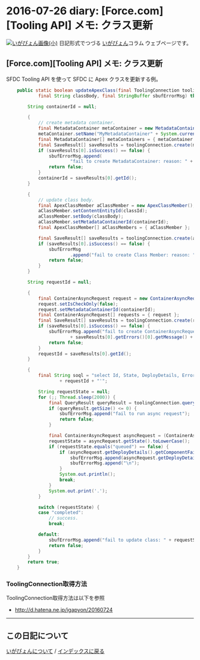 2016-07-26 diary: [Force.com][Tooling API] メモ: クラス更新
=====================================================================================================
[![いがぴょん画像(小)](https://igapyon.github.io/diary/images/iga200306s.jpg "いがぴょん")](https://igapyon.github.io/diary/memo/memoigapyon.html) 日記形式でつづる [いがぴょん](https://igapyon.github.io/diary/memo/memoigapyon.html)コラム ウェブページです。

## [Force.com][Tooling API] メモ: クラス更新


SFDC Tooling API を使って SFDC に Apex クラスを更新する例。

```java
    public static boolean updateApexClass(final ToolingConnection toolingConnection, final String classId,
            final String classBody, final StringBuffer sbufErrorMsg) throws ConnectionException, InterruptedException {

        String containerId = null;

        {
            // create metadata container.
            final MetadataContainer metaContainer = new MetadataContainer();
            metaContainer.setName("MyMetadataContainer" + System.currentTimeMillis());
            final MetadataContainer[] metaContainers = { metaContainer };
            final SaveResult[] saveResults = toolingConnection.create(metaContainers);
            if (saveResults[0].isSuccess() == false) {
                sbufErrorMsg.append(
                        "fail to create MetadataContainer: reason: " + saveResults[0].getErrors()[0].getMessage());
                return false;
            }
            containerId = saveResults[0].getId();
        }

        {
            // update class body.
            final ApexClassMember aClassMember = new ApexClassMember();
            aClassMember.setContentEntityId(classId);
            aClassMember.setBody(classBody);
            aClassMember.setMetadataContainerId(containerId);
            final ApexClassMember[] aClassMembers = { aClassMember };

            final SaveResult[] saveResults = toolingConnection.create(aClassMembers);
            if (saveResults[0].isSuccess() == false) {
                sbufErrorMsg
                        .append("fail to create Class Member: reason: " + saveResults[0].getErrors()[0].getMessage());
                return false;
            }
        }

        String requestId = null;

        {
            final ContainerAsyncRequest request = new ContainerAsyncRequest();
            request.setIsCheckOnly(false);
            request.setMetadataContainerId(containerId);
            final ContainerAsyncRequest[] requests = { request };
            final SaveResult[] saveResults = toolingConnection.create(requests);
            if (saveResults[0].isSuccess() == false) {
                sbufErrorMsg.append("fail to create ContainerAsyncRequest object: reason: "
                        + saveResults[0].getErrors()[0].getMessage() + "\n");
                return false;
            }
            requestId = saveResults[0].getId();
        }

        {
            final String soql = "select Id, State, DeployDetails, ErrorMsg from ContainerAsyncRequest where id = '"
                    + requestId + "'";

            String requestState = null;
            for (;; Thread.sleep(2000)) {
                final QueryResult queryResult = toolingConnection.query(soql);
                if (queryResult.getSize() <= 0) {
                    sbufErrorMsg.append("fail to run async request");
                    return false;
                }

                final ContainerAsyncRequest asyncRequest = (ContainerAsyncRequest) queryResult.getRecords()[0];
                requestState = asyncRequest.getState().toLowerCase();
                if (requestState.equals("queued") == false) {
                    if (asyncRequest.getDeployDetails().getComponentFailures().length > 0) {
                        sbufErrorMsg.append(asyncRequest.getDeployDetails().getComponentFailures()[0].getProblem());
                        sbufErrorMsg.append("\n");
                    }
                    System.out.println();
                    break;
                }
                System.out.print('.');
            }

            switch (requestState) {
            case "completed":
                // success.
                break;

            default:
                sbufErrorMsg.append("fail to update class: " + requestState);
                return false;
            }
        }
        return true;
    }
```



### ToolingConnection取得方法

ToolingConnection取得方法は以下を参照

* http://d.hatena.ne.jp/igapyon/20160724



----------------------------------------------------------------------------------------------------

## この日記について
[いがぴょんについて](http://www.igapyon.jp/igapyon/diary/memo/memoigapyon.html) / [インデックスに戻る](https://igapyon.github.io/diary/idxall.html)

